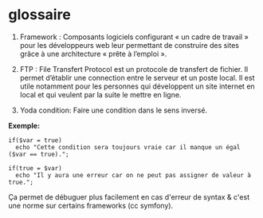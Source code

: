 # glossaire

1. Framework : Composants logiciels configurant « un cadre de travail » pour les développeurs web leur permettant de construire des sites grâce à une architecture « prête à l’emploi ».

2. FTP : File Transfert Protocol est un protocole de transfert de fichier. Il permet d’établir une connection entre le serveur et un poste local. Il est utile notamment pour les personnes qui développent un site internet en local et qui veulent par la suite le mettre en ligne.

3. Yoda condition: Faire une condition dans le sens inversé.

**Exemple:**

    if($var = true)
      echo "Cette condition sera toujours vraie car il manque un égal ($var == true).";
      
    if(true = $var)
      echo "Il y aura une erreur car on ne peut pas assigner de valeur à true.";

 
 Ça permet de débuguer plus facilement en cas d'erreur de syntax & c'est une norme sur certains frameworks (cc symfony).
